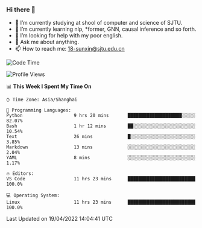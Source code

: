 ### Hi there 👋

<!--
**sunxin000/sunxin000** is a ✨ _special_ ✨ repository because its `README.md` (this file) appears on your GitHub profile.

Here are some ideas to get you started:

- 🔭 I’m currently working on ...
- 🌱 I’m currently learning ...
- 👯 I’m looking to collaborate on ...
- 🤔 I’m looking for help with ...
- 💬 Ask me about ...
- 📫 How to reach me: ...
- 😄 Pronouns: ...
- ⚡ Fun fact: ...
-->
- 🏫 I’m currently studying at shool of computer and science of SJTU.
- 🌱 I’m currently learning nlp, \*former, GNN, causal inference and so forth.
- 🤔 I’m looking for help with my poor english.
- 💬 Ask me about anything.
- 📫 How to reach me: 18-sunxin@sjtu.edu.cn
<!--START_SECTION:waka-->
![Code Time](http://img.shields.io/badge/Code%20Time-161%20hrs%205%20mins-blue)

![Profile Views](http://img.shields.io/badge/Profile%20Views-2-blue)

📊 **This Week I Spent My Time On** 

```text
⌚︎ Time Zone: Asia/Shanghai

💬 Programming Languages: 
Python                   9 hrs 20 mins       ████████████████████░░░░░   82.07% 
Bash                     1 hr 12 mins        ██░░░░░░░░░░░░░░░░░░░░░░░   10.54% 
Text                     26 mins             █░░░░░░░░░░░░░░░░░░░░░░░░   3.85% 
Markdown                 13 mins             ░░░░░░░░░░░░░░░░░░░░░░░░░   2.04% 
YAML                     8 mins              ░░░░░░░░░░░░░░░░░░░░░░░░░   1.17%

🔥 Editors: 
VS Code                  11 hrs 23 mins      █████████████████████████   100.0%

💻 Operating System: 
Linux                    11 hrs 23 mins      █████████████████████████   100.0%

```


 Last Updated on 19/04/2022 14:04:41 UTC
<!--END_SECTION:waka-->
